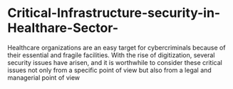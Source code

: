 # Critical-Infrastructure-security-in-Healthare-Sector-
Healthcare organizations are an easy target  for cybercriminals because of their essential  and fragile facilities. With the rise of  digitization, several security issues have  arisen, and it is worthwhile to consider  these critical issues not only from a specific  point of view but also from a legal and  managerial point of view
